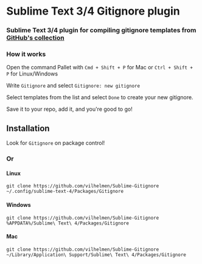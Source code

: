 # Sublime Text 3/4 Gitignore plugin

### Sublime Text 3/4 plugin for compiling gitignore templates from [GitHub's collection](https://github.com/github/gitignore)

### How it works
Open the command Pallet with ```Cmd + Shift + P``` for Mac or ```Ctrl + Shift + P``` for Linux/Windows

Write ```Gitignore``` and select ```Gitignore: new gitignore```

Select templates from the list and select `Done` to create your new gitignore.

Save it to your repo, add it, and you're good to go!

## Installation

Look for `Gitignore` on package control!

### Or

#### Linux

```
git clone https://github.com/vilhelmen/Sublime-Gitignore ~/.config/sublime-text-4/Packages/Gitignore
```

#### Windows

```
git clone https://github.com/vilhelmen/Sublime-Gitignore %APPDATA%/Sublime\ Text\ 4/Packages/Gitignore
```


#### Mac

```
git clone https://github.com/vilhelmen/Sublime-Gitignore ~/Library/Application\ Support/Sublime\ Text\ 4/Packages/Gitignore
```
